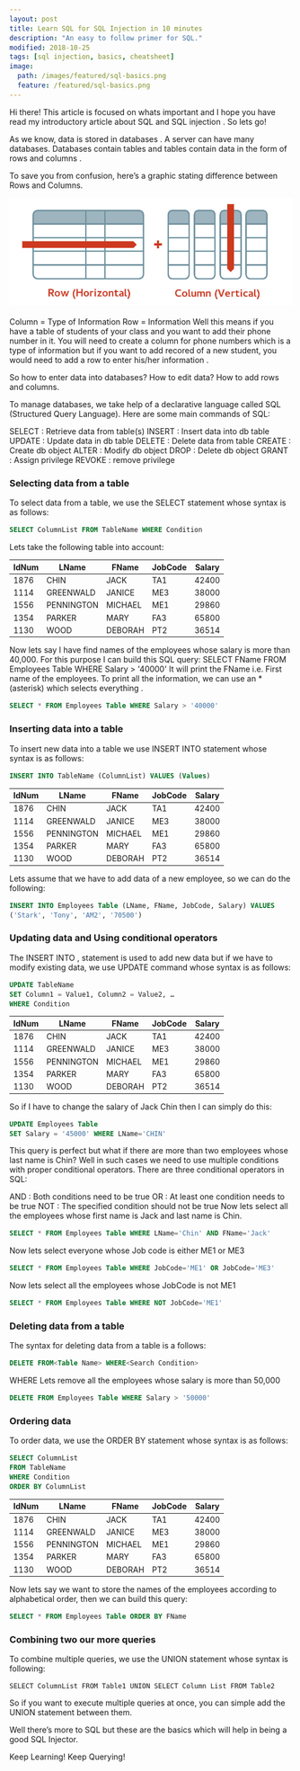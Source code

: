 ```yaml
---
layout: post
title: Learn SQL for SQL Injection in 10 minutes
description: "An easy to follow primer for SQL."
modified: 2018-10-25
tags: [sql injection, basics, cheatsheet]
image:
  path: /images/featured/sql-basics.png
  feature: /featured/sql-basics.png
---
```


Hi there! This article is focused on whats important and I hope you have read my introductory article about SQL and SQL injection . So lets go!

As we know, data is stored in databases . A server can have many databases. Databases contain tables and tables contain data in the form of rows and columns .

To save you from confusion, here’s a graphic stating difference between Rows and Columns.

![rows vs columns](/images/row-vs-column.jpg)

Column = Type of Information
Row = Information
Well this means if you have a table of students of your class and you want to add their phone number in it. You will need to create a column for phone numbers which is a type of information but if you want to add recored of a new student, you would need to add a row to enter his/her information .

So how to enter data into databases? How to edit data? How to add rows and columns.

To manage databases, we take help of a declarative language called SQL (Structured Query Language). Here are some main commands of SQL:

SELECT : Retrieve data from table(s)
INSERT : Insert data into db table
UPDATE : Update data in db table
DELETE : Delete data from table
CREATE : Create db object
ALTER : Modify db object
DROP : Delete db object
GRANT : Assign privilege
REVOKE : remove privilege

### Selecting data from a table

To select data from a table, we use the SELECT statement whose syntax is as follows:

```sql
SELECT ColumnList FROM TableName WHERE Condition
```

Lets take the following table into account:

|IdNum|LName|FName|JobCode|Salary|
|-----|-----|-----|-------|------|
|1876|CHIN|JACK|TA1|42400|
|1114|GREENWALD|JANICE|ME3|38000|
|1556|PENNINGTON|MICHAEL|ME1|29860|
|1354|PARKER|MARY|FA3|65800|
|1130|WOOD|DEBORAH|PT2|36514|

Now lets say I have find names of the employees whose salary is more than 40,000. For this purpose I can build this SQL query:
SELECT FName FROM Employees Table WHERE Salary > '40000'
It will print the FName i.e. First name of the employees. To print all the information, we can use an * (asterisk) which selects everything .

```sql
SELECT * FROM Employees Table WHERE Salary > '40000'
```

### Inserting data into a table
To insert new data into a table we use INSERT INTO statement whose syntax is as follows:
```sql
INSERT INTO TableName (ColumnList) VALUES (Values)
```

|IdNum|LName|FName|JobCode|Salary|
|-----|-----|-----|-------|------|
|1876|CHIN|JACK|TA1|42400|
|1114|GREENWALD|JANICE|ME3|38000|
|1556|PENNINGTON|MICHAEL|ME1|29860|
|1354|PARKER|MARY|FA3|65800|
|1130|WOOD|DEBORAH|PT2|36514|

Lets assume that we have to add data of a new employee, so we can do the following:

```sql
INSERT INTO Employees Table (LName, FName, JobCode, Salary) VALUES
('Stark', 'Tony', 'AM2', '70500')
```

### Updating data and Using conditional operators

The INSERT INTO , statement is used to add new data but if we have to modify existing data, we use UPDATE command whose syntax is as follows:

```sql
UPDATE TableName
SET Column1 = Value1, Column2 = Value2, …
WHERE Condition
```

|IdNum|LName|FName|JobCode|Salary|
|-----|-----|-----|-------|------|
|1876|CHIN|JACK|TA1|42400|
|1114|GREENWALD|JANICE|ME3|38000|
|1556|PENNINGTON|MICHAEL|ME1|29860|
|1354|PARKER|MARY|FA3|65800|
|1130|WOOD|DEBORAH|PT2|36514|

So if I have to change the salary of Jack Chin then I can simply do this:

```sql
UPDATE Employees Table
SET Salary = '45000' WHERE LName='CHIN'
```

This query is perfect but what if there are more than two employees whose last name is Chin? Well in such cases we need to use multiple conditions with proper conditional operators. There are three conditional operators in SQL:

AND : Both conditions need to be true
OR : At least one condition needs to be true
NOT : The specified condition should not be true
Now lets select all the employees whose first name is Jack and last name is Chin.

```sql
SELECT * FROM Employees Table WHERE LName='Chin' AND FName='Jack'
```
Now lets select everyone whose Job code is either ME1 or ME3

```sql
SELECT * FROM Employees Table WHERE JobCode='ME1' OR JobCode='ME3'
```
Now lets select all the employees whose JobCode is not ME1

```sql
SELECT * FROM Employees Table WHERE NOT JobCode='ME1'
```

### Deleting data from a table
The syntax for deleting data from a table is a follows:

```sql
DELETE FROM<Table Name> WHERE<Search Condition>
```

WHERE Lets remove all the employees whose salary is more than 50,000

```sql
DELETE FROM Employees Table WHERE Salary > '50000'
```

### Ordering data

To order data, we use the ORDER BY statement whose syntax is as follows:

```sql
SELECT ColumnList
FROM TableName
WHERE Condition
ORDER BY ColumnList
```

|IdNum|LName|FName|JobCode|Salary|
|-----|-----|-----|-------|------|
|1876|CHIN|JACK|TA1|42400|
|1114|GREENWALD|JANICE|ME3|38000|
|1556|PENNINGTON|MICHAEL|ME1|29860|
|1354|PARKER|MARY|FA3|65800|
|1130|WOOD|DEBORAH|PT2|36514|

Now lets say we want to store the names of the employees according to alphabetical order, then we can build this query:
```sql
SELECT * FROM Employees Table ORDER BY FName
```

### Combining two our more queries

To combine multiple queries, we use the UNION statement whose syntax is following:

```
SELECT ColumnList FROM Table1 UNION SELECT Column List FROM Table2
```

So if you want to execute multiple queries at once, you can simple add the UNION statement between them.

Well there’s more to SQL but these are the basics which will help in being a good SQL Injector.

Keep Learning! Keep Querying!
